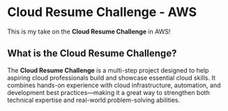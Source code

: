 # Cloud Resume Challenge - AWS  

This is my take on the **Cloud Resume Challenge** in AWS!  

## What is the Cloud Resume Challenge?  
The **Cloud Resume Challenge** is a multi-step project designed to help aspiring cloud professionals build and showcase essential cloud skills. It combines hands-on experience with cloud infrastructure, automation, and development best practices—making it a great way to strengthen both technical expertise and real-world problem-solving abilities.  
